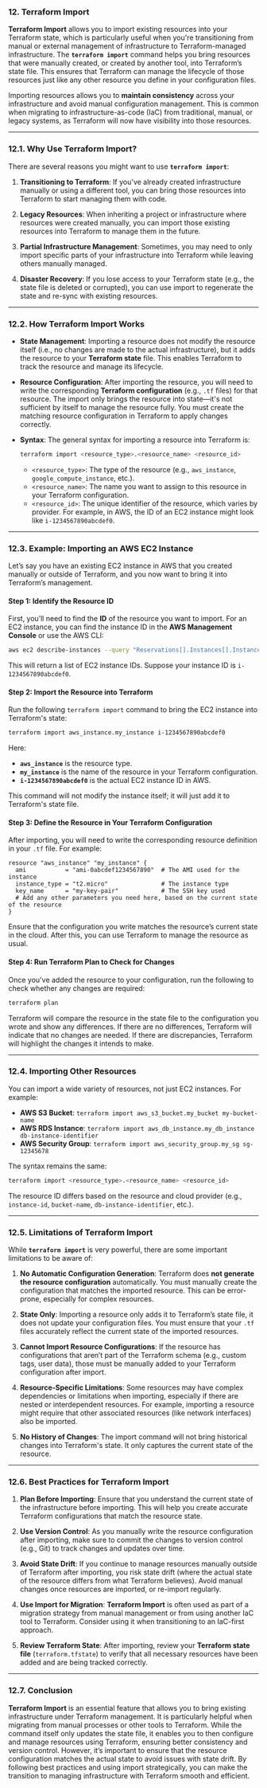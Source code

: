 ### **12. Terraform Import**

**Terraform Import** allows you to import existing resources into your Terraform state, which is particularly useful when you're transitioning from manual or external management of infrastructure to Terraform-managed infrastructure. The **`terraform import`** command helps you bring resources that were manually created, or created by another tool, into Terraform’s state file. This ensures that Terraform can manage the lifecycle of those resources just like any other resource you define in your configuration files.

Importing resources allows you to **maintain consistency** across your infrastructure and avoid manual configuration management. This is common when migrating to infrastructure-as-code (IaC) from traditional, manual, or legacy systems, as Terraform will now have visibility into those resources.

---

### **12.1. Why Use Terraform Import?**

There are several reasons you might want to use **`terraform import`**:

1. **Transitioning to Terraform**: If you've already created infrastructure manually or using a different tool, you can bring those resources into Terraform to start managing them with code.
  
2. **Legacy Resources**: When inheriting a project or infrastructure where resources were created manually, you can import those existing resources into Terraform to manage them in the future.
  
3. **Partial Infrastructure Management**: Sometimes, you may need to only import specific parts of your infrastructure into Terraform while leaving others manually managed.

4. **Disaster Recovery**: If you lose access to your Terraform state (e.g., the state file is deleted or corrupted), you can use import to regenerate the state and re-sync with existing resources.

---

### **12.2. How Terraform Import Works**

- **State Management**: Importing a resource does not modify the resource itself (i.e., no changes are made to the actual infrastructure), but it adds the resource to your **Terraform state** file. This enables Terraform to track the resource and manage its lifecycle.
  
- **Resource Configuration**: After importing the resource, you will need to write the corresponding **Terraform configuration** (e.g., `.tf` files) for that resource. The import only brings the resource into state—it's not sufficient by itself to manage the resource fully. You must create the matching resource configuration in Terraform to apply changes correctly.

- **Syntax**: The general syntax for importing a resource into Terraform is:
  
  ```bash
  terraform import <resource_type>.<resource_name> <resource_id>
  ```

  - `<resource_type>`: The type of the resource (e.g., `aws_instance`, `google_compute_instance`, etc.).
  - `<resource_name>`: The name you want to assign to this resource in your Terraform configuration.
  - `<resource_id>`: The unique identifier of the resource, which varies by provider. For example, in AWS, the ID of an EC2 instance might look like `i-1234567890abcdef0`.

---

### **12.3. Example: Importing an AWS EC2 Instance**

Let’s say you have an existing EC2 instance in AWS that you created manually or outside of Terraform, and you now want to bring it into Terraform’s management.

#### **Step 1: Identify the Resource ID**

First, you’ll need to find the **ID** of the resource you want to import. For an EC2 instance, you can find the instance ID in the **AWS Management Console** or use the AWS CLI:

```bash
aws ec2 describe-instances --query "Reservations[].Instances[].InstanceId"
```

This will return a list of EC2 instance IDs. Suppose your instance ID is `i-1234567890abcdef0`.

#### **Step 2: Import the Resource into Terraform**

Run the following `terraform import` command to bring the EC2 instance into Terraform's state:

```bash
terraform import aws_instance.my_instance i-1234567890abcdef0
```

Here:
- **`aws_instance`** is the resource type.
- **`my_instance`** is the name of the resource in your Terraform configuration.
- **`i-1234567890abcdef0`** is the actual EC2 instance ID in AWS.

This command will not modify the instance itself; it will just add it to Terraform's state file.

#### **Step 3: Define the Resource in Your Terraform Configuration**

After importing, you will need to write the corresponding resource definition in your `.tf` file. For example:

```hcl
resource "aws_instance" "my_instance" {
  ami           = "ami-0abcdef1234567890"  # The AMI used for the instance
  instance_type = "t2.micro"               # The instance type
  key_name      = "my-key-pair"            # The SSH key used
  # Add any other parameters you need here, based on the current state of the resource
}
```

Ensure that the configuration you write matches the resource’s current state in the cloud. After this, you can use Terraform to manage the resource as usual.

#### **Step 4: Run Terraform Plan to Check for Changes**

Once you've added the resource to your configuration, run the following to check whether any changes are required:

```bash
terraform plan
```

Terraform will compare the resource in the state file to the configuration you wrote and show any differences. If there are no differences, Terraform will indicate that no changes are needed. If there are discrepancies, Terraform will highlight the changes it intends to make.

---

### **12.4. Importing Other Resources**

You can import a wide variety of resources, not just EC2 instances. For example:
- **AWS S3 Bucket**: `terraform import aws_s3_bucket.my_bucket my-bucket-name`
- **AWS RDS Instance**: `terraform import aws_db_instance.my_db_instance db-instance-identifier`
- **AWS Security Group**: `terraform import aws_security_group.my_sg sg-12345678`

The syntax remains the same:  
```bash
terraform import <resource_type>.<resource_name> <resource_id>
```

The resource ID differs based on the resource and cloud provider (e.g., `instance-id`, `bucket-name`, `db-instance-identifier`, etc.).

---

### **12.5. Limitations of Terraform Import**

While **`terraform import`** is very powerful, there are some important limitations to be aware of:

1. **No Automatic Configuration Generation**: Terraform does **not generate the resource configuration** automatically. You must manually create the configuration that matches the imported resource. This can be error-prone, especially for complex resources.
   
2. **State Only**: Importing a resource only adds it to Terraform’s state file, it does not update your configuration files. You must ensure that your `.tf` files accurately reflect the current state of the imported resources.

3. **Cannot Import Resource Configurations**: If the resource has configurations that aren’t part of the Terraform schema (e.g., custom tags, user data), those must be manually added to your Terraform configuration after import.

4. **Resource-Specific Limitations**: Some resources may have complex dependencies or limitations when importing, especially if there are nested or interdependent resources. For example, importing a resource might require that other associated resources (like network interfaces) also be imported.

5. **No History of Changes**: The import command will not bring historical changes into Terraform's state. It only captures the current state of the resource.

---

### **12.6. Best Practices for Terraform Import**

1. **Plan Before Importing**: Ensure that you understand the current state of the infrastructure before importing. This will help you create accurate Terraform configurations that match the resource state.

2. **Use Version Control**: As you manually write the resource configuration after importing, make sure to commit the changes to version control (e.g., Git) to track changes and updates over time.

3. **Avoid State Drift**: If you continue to manage resources manually outside of Terraform after importing, you risk state drift (where the actual state of the resource differs from what Terraform believes). Avoid manual changes once resources are imported, or re-import regularly.

4. **Use Import for Migration**: **Terraform Import** is often used as part of a migration strategy from manual management or from using another IaC tool to Terraform. Consider using it when transitioning to an IaC-first approach.

5. **Review Terraform State**: After importing, review your **Terraform state file** (`terraform.tfstate`) to verify that all necessary resources have been added and are being tracked correctly.

---

### **12.7. Conclusion**

**Terraform Import** is an essential feature that allows you to bring existing infrastructure under Terraform management. It is particularly helpful when migrating from manual processes or other tools to Terraform. While the command itself only updates the state file, it enables you to then configure and manage resources using Terraform, ensuring better consistency and version control. However, it’s important to ensure that the resource configuration matches the actual state to avoid issues with state drift. By following best practices and using import strategically, you can make the transition to managing infrastructure with Terraform smooth and efficient.